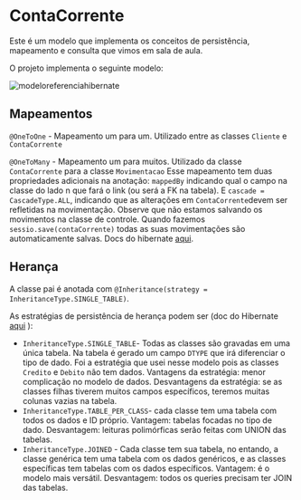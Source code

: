 # ContaCorrente

Este é um modelo que implementa os conceitos de persistência, mapeamento e consulta que vimos em sala de aula.

O projeto implementa o seguinte modelo:

![modeloreferenciahibernate](https://user-images.githubusercontent.com/20231710/29973794-20cb08f0-8f07-11e7-91d7-0f990a9d14fe.png)

## Mapeamentos
`@OneToOne` - Mapeamento um para um. Utilizado entre as classes `Cliente` e `ContaCorrente`

`@OneToMany` - Mapeamento um para muitos. Utilizado da classe `ContaCorrente` para a classe `Movimentacao`
Esse mapeamento tem duas propriedades adicionais na anotação: `mappedBy` indicando qual o campo na classe do lado n que fará o link (ou será a FK na tabela). E `cascade = CascadeType.ALL`, indicando que as alterações em `ContaCorrente`devem ser refletidas na movimentação. Observe que não estamos salvando os movimentos na classe de controle. Quando fazemos `sessio.save(contaCorrente)` todas as suas movimentações são automaticamente salvas. Docs do hibernate [aqui](http://docs.jboss.org/hibernate/orm/5.2/userguide/html_single/Hibernate_User_Guide.html#pc-cascade).

## Herança

A classe pai é anotada com `@Inheritance(strategy = InheritanceType.SINGLE_TABLE)`.

As estratégias de persistência de herança podem ser (doc do Hibernate [aqui](http://docs.jboss.org/hibernate/orm/5.2/userguide/html_single/Hibernate_User_Guide.html#entity-inheritance) ):
- `InheritanceType.SINGLE_TABLE`- Todas as classes são gravadas em uma única tabela. Na tabela é gerado um campo `DTYPE` que irá diferenciar o tipo de dado. Foi a estratégia que usei nesse modelo pois as classes `Credito` e `Debito` não tem dados.
Vantagens da estratégia: menor complicação no modelo de dados.
Desvantagens da estratégia: se as classes filhas tiverem muitos campos específicos, teremos muitas colunas vazias na tabela.
- `InheritanceType.TABLE_PER_CLASS`- cada classe tem uma tabela com todos os dados e ID próprio.
Vantagem: tabelas focadas no tipo de dado.
Desvantagem: leituras polimórficas serão feitas com UNION das tabelas.
- `InheritanceType.JOINED` - Cada classe tem sua tabela, no entando, a classe genérica tem uma tabela com os dados genéricos, e as classes específicas tem tabelas com os dados específicos. Vantagem: é o modelo mais versátil. Desvantagem: todos os queries precisam ter JOIN das tabelas.

